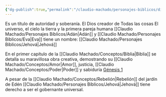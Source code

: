 ```yaml
---
{"dg-publish":true,"permalink":"/claudio-machado/personajes-biblicos/dios/"}
---
```


Es un título de autoridad y soberanía. El Dios creador de Todas las cosas 
El universo, el cielo la tierra y la primera pareja humana [[Claudio Machado/Personajes Bíblicos/Adán\|Adán]] y [[Claudio Machado/Personajes Bíblicos/Eva\|Eva]] tiene un nombre: [[Claudio Machado/Personajes Bíblicos/Jehová\|Jehová]] 

En el primer capítulo de la [[Claudio Machado/Conceptos/Biblia\|Biblia]] se detalla su maravillosa obra creativa, demostrando su [[Claudio Machado/Conceptos/Amor\|Amor]], justicia, [[Claudio Machado/Conceptos/Poder\|Poder]] y sabiduría [Génesis 1](https://wol.jw.org/es/wol/b/r4/lp-s/nwtsty/1/1)

A pesar de la [[Claudio Machado/Conceptos/Rebelión\|Rebelión]] del jardín de Edén [[Claudio Machado/Personajes Bíblicos/Jehová\|Jehová]] tiene derecho a ser el gobernante universal. 


